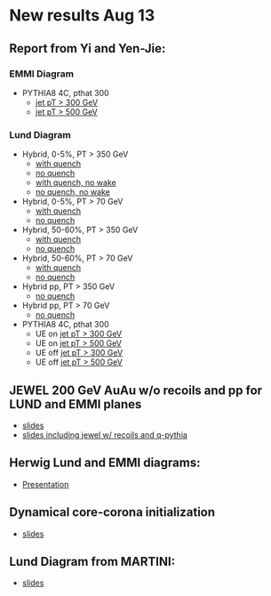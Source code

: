 # New results Aug 13

## Report from Yi and Yen-Jie:
### EMMI Diagram
   * PYTHIA8 4C, pthat 300
      * [jet pT > 300 GeV](yi-yenjie/EMMI_Pythia8_Dijet_4C_UE_Pthat300_Jet300.pdf)
      * [jet pT > 500 GeV](yi-yenjie/EMMI_Pythia8_Dijet_4C_UE_Pthat300_Jet500.pdf)

### Lund Diagram
   * Hybrid, 0-5%, PT > 350 GeV
      * [with quench](yi-yenjie/HybridLund_lhc_502_05_dijet_300_kappa0p404.pdf)
      * [no quench](yi-yenjie/HybridLund_lhc_502_05_dijet_300_noquench.pdf)
      * [with quench, no wake](yi-yenjie/HybridNoWakeLund_05_dijet_300.pdf)
      * [no quench, no wake](yi-yenjie/HybridNoWakeLund_05_dijet_300_NoQuench.pdf)
   * Hybrid, 0-5%, PT > 70 GeV
      * [with quench](yi-yenjie/HybridLund_lhc_502_05_dijet_50_kappa0p404.pdf)
      * [no quench](yi-yenjie/HybridLund_lhc_502_05_dijet_50_noquench.pdf)
   * Hybrid, 50-60%, PT > 350 GeV
      * [with quench](yi-yenjie/HybridLund_lhc_502_5060_dijet_300_kappa0p404.pdf)
      * [no quench](yi-yenjie/HybridLund_lhc_502_5060_dijet_300_noquench.pdf)
   * Hybrid, 50-60%, PT > 70 GeV
      * [with quench](yi-yenjie/HybridLund_lhc_502_5060_dijet_70_kappa0p404.pdf)
      * [no quench](yi-yenjie/HybridLund_lhc_502_5060_dijet_70_noquench.pdf)
   * Hybrid pp, PT > 350 GeV
      * [no quench](yi-yenjie/HybridLund_lhc_502_pp_dijet_300_noquench_ManualRun.pdf)
   * Hybrid pp, PT > 70 GeV
      * [no quench](yi-yenjie/HybridLund_lhc_502_pp_dijet_50_noquench.pdf)
   * PYTHIA8 4C, pthat 300
      * UE on [jet pT > 300 GeV](yi-yenjie/Lund_Pythia_pthat300_s5.02TeV_UEon_Tune4C_jetPt300.pdf)
      * UE on [jet pT > 500 GeV](yi-yenjie/Lund_Pythia_pthat300_s5.02TeV_UEon_Tune4C_jetPt500.pdf)
      * UE off [jet pT > 300 GeV](yi-yenjie/Lund_Pythia_pthat300_s5.02TeV_UEoff_Tune4C_jetPt300.pdf)
      * UE off [jet pT > 500 GeV](yi-yenjie/Lund_Pythia_pthat300_s5.02TeV_UEoff_Tune4C_jetPt500.pdf)

## JEWEL 200 GeV AuAu w/o recoils and pp for LUND and EMMI planes

   * [slides](funwithLund_jewel200_raghav_v0.pdf)
   * [slides including jewel w/ recoils and q-pythia](funwithLund_jewel200_raghav_v1.pdf)

## Herwig Lund and EMMI diagrams: 

   * [Presentation](EMMIworkshop_Herwig_8_13_19.pdf)

## Dynamical core-corona initialization

   * [slides](HiranoKanakuboDiscussionSessionAug13.pdf) 
   
## Lund Diagram from MARTINI:

   * [slides](Lund_diagram_MARTINI_Aug13.pdf)
